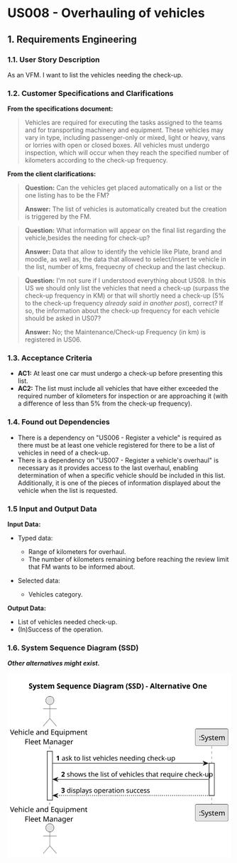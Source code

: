 # US008 - Overhauling of vehicles


## 1. Requirements Engineering

### 1.1. User Story Description

As an VFM. I want to list the vehicles needing the check-up.

### 1.2. Customer Specifications and Clarifications 

**From the specifications document:**

>Vehicles are required for executing the tasks assigned to the teams and for transporting machinery and equipment. These vehicles may vary in type, including passenger-only or mixed, light or heavy, vans or lorries with open or closed boxes. All vehicles must undergo inspection, which will occur when they reach the specified number of kilometers according to the check-up frequency.

**From the client clarifications:**

> **Question:** Can the vehicles get placed automatically on a list or the one listing has to be the FM?
>
> **Answer:** The list of vehicles is automatically created but the creation is triggered by the FM.

> **Question:** What information will appear on the final list regarding the vehicle,besides the needing for check-up?
>
> **Answer:** Data that allow to identify the vehicle like Plate, brand and moodle, as well as, the data that allowed to select/insert te vehicle in the list, number of kms, frequecny of checkup and the last checkup.

> **Question:** I'm not sure if I understood everything about US08. In this US we should only list the vehicles that need a check-up (surpass the check-up frequency in KM) or that will shortly need a check-up (5% to the check-up frequency *already said in another post*), correct? If so, the information about the check-up frequency for each vehicle should be asked in US07?
>
> **Answer:** No; the Maintenance/Check-up Frequency (in km) is registered in US06.

### 1.3. Acceptance Criteria

* **AC1:** At least one car must undergo a check-up before presenting this list.
* **AC2:** The list must include all vehicles that have either exceeded the required number of kilometers for inspection or are approaching it (with a difference of less than 5% from the check-up frequency).

### 1.4. Found out Dependencies

* There is a dependency on "US006 - Register a vehicle"  is required as there must be at least one vehicle registered for there to be a list of vehicles in need of a check-up.
* There is a dependency on "US007 - Register a vehicle's overhaul" is necessary as it provides access to the last overhaul, enabling determination of when a specific vehicle should be included in this list. Additionally, it is one of the pieces of information displayed about the vehicle when the list is requested.

### 1.5 Input and Output Data

**Input Data:**

* Typed data:
    * Range of kilometers for overhaul.
    * The number of kilometers remaining before reaching the review limit that FM wants to be informed about.
	
* Selected data:
    * Vehicles category.

**Output Data:**

* List of vehicles needed check-up.
* (In)Success of the operation.

### 1.6. System Sequence Diagram (SSD)

**_Other alternatives might exist._**

![System Sequence Diagram - Alternative One](svg/us008-system-sequence-diagram-alternative-one.svg)


